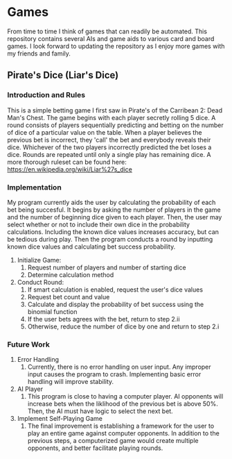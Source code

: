 # Games

From time to time I think of games that can readily be automated. This repository contains several AIs and game aids to various card and board games. I look forward to updating the repository as I enjoy more games with my friends and family.

## Pirate's Dice (Liar's Dice)

### Introduction and Rules
This is a simple betting game I first saw in Pirate's of the Carribean 2: Dead Man's Chest.  The game begins with each player secretly rolling 5 dice. A round consists of players sequentially predicting and betting on the number of dice of a particular value on the table. When a player believes the previous bet is incorrect, they 'call' the bet and everybody reveals their dice. Whichever of the two players incorrectly predicted the bet loses a dice. Rounds are repeated until only a single play has remaining dice. A more thorough ruleset can be found here: https://en.wikipedia.org/wiki/Liar%27s_dice

### Implementation
My program currently aids the user by calculating the probability of each bet being succesful. It begins by asking the number of players in the game and the number of beginning dice given to each player. Then, the user may select whether or not to include their own dice in the probability calculations. Including the known dice values increases accuracy, but can be tedious during play. Then the program conducts a round by inputting known dice values and calculating bet success probability.

  1) Initialize Game:
      1) Request number of players and number of starting dice
      2) Determine calculation method
  2) Conduct Round:
      1) If smart calculation is enabled, request the user's dice values
      2) Request bet count and value
      3) Calculate and display the probability of bet success using the binomial function
      4) If the user bets agrees with the bet, return to step 2.ii
      5) Otherwise, reduce the number of dice by one and return to step 2.i

### Future Work

  1) Error Handling
      1) Currently, there is no error handling on user input. Any improper input causes the program to crash. Implementing basic error handling will improve stability.
  2) AI Player
      1) This program is close to having a computer player. AI opponents will increase bets when the liklihood of the previous bet is above 50%. Then, the AI must have logic to select the next bet. 
  3) Implement Self-Playing Game
      1) The final improvement is establishing a framework for the user to play an entire game against computer opponents. In addition to the previous steps, a computerized game would create multiple opponents, and better facilitate playing rounds.
